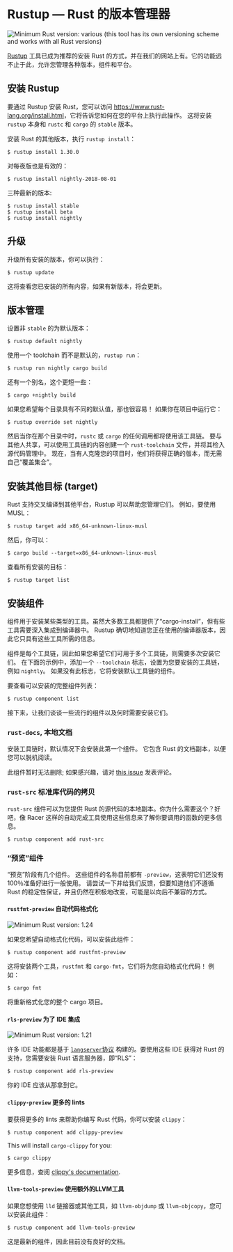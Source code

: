 # Rustup — Rust 的版本管理器

![Minimum Rust version: various](https://img.shields.io/badge/Minimum%20Rust%20Version-various-brightgreen.svg) (this tool has its own versioning scheme and works with all Rust versions)

[Rustup](https://rustup.rs/) 工具已成为推荐的安装 Rust 的方式，并在我们的网站上有。它的功能远不止于此，允许您管理各种版本，组件和平台。

## 安装 Rustup
要通过 Rustup 安装 Rust，您可以访问 <https://www.rust-lang.org/install.html>，它将告诉您如何在您的平台上执行此操作。
这将安装 `rustup` 本身和 `rustc` 和 `cargo` 的 `stable` 版本。

安装 Rust 的其他版本，执行 `rustup install`：

```console
$ rustup install 1.30.0
```

对每夜版也是有效的：

```console
$ rustup install nightly-2018-08-01
```

三种最新的版本:

```console
$ rustup install stable
$ rustup install beta
$ rustup install nightly
```

## 升级

升级所有安装的版本，你可以执行：

```console
$ rustup update
```

这将查看您已安装的所有内容，如果有新版本，将会更新。

## 版本管理
设置非 `stable` 的为默认版本：

```console
$ rustup default nightly
```

使用一个 toolchain 而不是默认的，`rustup run`：

```console
$ rustup run nightly cargo build
```

还有一个别名，这个更短一些：

```console
$ cargo +nightly build
```

如果您希望每个目录具有不同的默认值，那也很容易！
如果你在项目中运行它：

```console
$ rustup override set nightly
```

然后当你在那个目录中时，`rustc` 或 `cargo` 的任何调用都将使用该工具链。
要与其他人共享，可以使用工具链的内容创建一个 `rust-toolchain` 文件，并将其检入源代码管理中。
现在，当有人克隆您的项目时，他们将获得正确的版本，而无需自己“覆盖集合”。

## 安装其他目标 (target)
Rust 支持交叉编译到其他平台，Rustup 可以帮助您管理它们。 例如，要使用 MUSL：

```console
$ rustup target add x86_64-unknown-linux-musl
```

然后，你可以：

```console
$ cargo build --target=x86_64-unknown-linux-musl
```

查看所有安装的目标：

```console
$ rustup target list
```

## 安装组件
组件用于安装某些类型的工具。虽然大多数工具都提供了“cargo-install”，但有些工具需要深入集成到编译器中。
Rustup 确切地知道您正在使用的编译器版本，因此它只具有这些工具所需的信息。

组件是每个工具链，因此如果您希望它们可用于多个工具链，则需要多次安装它们。
在下面的示例中，添加一个 `--toolchain` 标志，设置为您要安装的工具链，例如 `nightly`。 如果没有此标志，它将安装默认工具链的组件。

要查看可以安装的完整组件列表：

```console
$ rustup component list
```

接下来，让我们谈谈一些流行的组件以及何时需要安装它们。

### `rust-docs`, 本地文档
安装工具链时，默认情况下会安装此第一个组件。 它包含 Rust 的文档副本，以便您可以脱机阅读。

此组件暂时无法删除; 如果感兴趣，请对 [this issue](https://github.com/rust-lang-nursery/rustup.rs/issues/998) 发表评论。

### `rust-src` 标准库代码的拷贝
`rust-src` 组件可以为您提供 Rust 的源代码的本地副本。你为什么需要这个？好吧，像 Racer 这样的自动完成工具使用这些信息来了解你要调用的函数的更多信息。

```console
$ rustup component add rust-src
```

### “预览”组件
“预览”阶段有几个组件。 这些组件的名称目前都有 `-preview`，这表明它们还没有100％准备好进行一般使用。
请尝试一下并给我们反馈，但要知道他们不遵循 Rust 的稳定性保证，并且仍然在积极地改变，可能是以向后不兼容的方式。

#### `rustfmt-preview` 自动代码格式化

![Minimum Rust version: 1.24](https://img.shields.io/badge/Minimum%20Rust%20Version-1.24-brightgreen.svg)

如果您希望自动格式化代码，可以安装此组件：

```console
$ rustup component add rustfmt-preview
```

这将安装两个工具，`rustfmt` 和 `cargo-fmt`，它们将为您自动格式化代码！ 例如：

```console
$ cargo fmt
```

将重新格式化您的整个 cargo 项目。

#### `rls-preview` 为了 IDE 集成

![Minimum Rust version: 1.21](https://img.shields.io/badge/Minimum%20Rust%20Version-1.21-brightgreen.svg)

许多 IDE 功能都是基于 [`langserver`协议](http://langserver.org/) 构建的。要使用这些 IDE 获得对 Rust 的支持，您需要安装 Rust 语言服务器，即“RLS”：

```console
$ rustup component add rls-preview
```

你的 IDE 应该从那拿到它。

#### `clippy-preview` 更多的 lints
要获得更多的 lints 来帮助你编写 Rust 代码，你可以安装 `clippy`：

```console
$ rustup component add clippy-preview
```

This will install `cargo-clippy` for you:

```console
$ cargo clippy
```

更多信息，查阅 [clippy's documentation](https://github.com/rust-lang-nursery/rust-clippy).

#### `llvm-tools-preview` 使用额外的LLVM工具
如果您想使用 `lld` 链接器或其他工具，如 `llvm-objdump` 或 `llvm-objcopy`，您可以安装此组件：

```console
$ rustup component add llvm-tools-preview
```

这是最新的组件，因此目前没有良好的文档。
